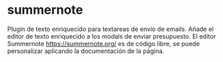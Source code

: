 # summernote
Plugin de texto enriquecido para textareas de envío de emails.
Añade el editor de texto enriquecido a los modals de enviar presupuesto.
El editor Summernote https://summernote.org/ es de código libre, se puede personalizar aplicando la documentación de la página.
